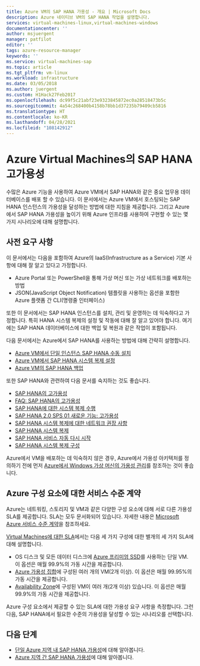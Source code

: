 ```yaml
---
title: Azure VM의 SAP HANA 가용성 - 개요 | Microsoft Docs
description: Azure 네이티브 VM의 SAP HANA 작업을 설명합니다.
services: virtual-machines-linux,virtual-machines-windows
documentationcenter: ''
author: msjuergent
manager: patfilot
editor: ''
tags: azure-resource-manager
keywords: ''
ms.service: virtual-machines-sap
ms.topic: article
ms.tgt_pltfrm: vm-linux
ms.workload: infrastructure
ms.date: 03/05/2018
ms.author: juergent
ms.custom: H1Hack27Feb2017
ms.openlocfilehash: dc99f5c21abf23e9323845872ec0a28518473b5c
ms.sourcegitcommit: 4a54c268400b4158b78bb1d37235b79409cb5816
ms.translationtype: HT
ms.contentlocale: ko-KR
ms.lasthandoff: 04/28/2021
ms.locfileid: "108142912"
---
```

# <a name="sap-hana-high-availability-for-azure-virtual-machines"></a>Azure Virtual Machines의 SAP HANA 고가용성

수많은 Azure 기능을 사용하여 Azure VM에서 SAP HANA와 같은 중요 업무용 데이터베이스를 배포 할 수 있습니다. 이 문서에서는 Azure VM에서 호스팅되는 SAP HANA 인스턴스의 가용성을 달성하는 방법에 대한 지침을 제공합니다. 그리고 Azure에서 SAP HANA 가용성을 높이기 위해 Azure 인프라를 사용하여 구현할 수 있는 몇 가지 시나리오에 대해 설명합니다. 

## <a name="prerequisites"></a>사전 요구 사항

이 문서에서는 다음을 포함하여 Azure의 IaaS(Infrastructure as a Service) 기본 사항에 대해 잘 알고 있다고 가정합니다. 

- Azure Portal 또는 PowerShell을 통해 가상 머신 또는 가상 네트워크를 배포하는 방법
- JSON(JavaScript Object Notification) 템플릿을 사용하는 옵션을 포함한 Azure 플랫폼 간 CLI(명령줄 인터페이스)

또한 이 문서에서는 SAP HANA 인스턴스를 설치, 관리 및 운영하는 데 익숙하다고 가정합니다. 특히 HANA 시스템 복제의 설정 및 작동에 대해 잘 알고 있어야 합니다. 여기에는 SAP HANA 데이터베이스에 대한 백업 및 복원과 같은 작업이 포함됩니다.

다음 문서에서는 Azure에서 SAP HANA를 사용하는 방법에 대해 간략히 설명합니다.

- [Azure VM에서 단일 인스턴스 SAP HANA 수동 설치](./hana-get-started.md)
- [Azure VM에서 SAP HANA 시스템 복제 설정](sap-hana-high-availability.md)
- [Azure VM의 SAP HANA 백업](../../../backup/sap-hana-db-about.md)

또한 SAP HANA와 관련하여 다음 문서를 숙지하는 것도 좋습니다.

- [SAP HANA의 고가용성](https://help.sap.com/viewer/6b94445c94ae495c83a19646e7c3fd56/2.0.02/en-US/6d252db7cdd044d19ad85b46e6c294a4.html)
- [FAQ: SAP HANA의 고가용성](https://archive.sap.com/documents/docs/DOC-66702)
- [SAP HANA에 대한 시스템 복제 수행](https://archive.sap.com/documents/docs/DOC-47702)
- [SAP HANA 2.0 SPS 01 새로운 기능: 고가용성](https://blogs.sap.com/2017/05/15/sap-hana-2.0-sps-01-whats-new-high-availability-by-the-sap-hana-academy/)
- [SAP HANA 시스템 복제에 대한 네트워크 권장 사항](https://www.sap.com/documents/2016/06/18079a1c-767c-0010-82c7-eda71af511fa.html)
- [SAP HANA 시스템 복제](https://help.sap.com/viewer/6b94445c94ae495c83a19646e7c3fd56/2.0.01/en-US/b74e16a9e09541749a745f41246a065e.html)
- [SAP HANA 서비스 자동 다시 시작](https://help.sap.com/viewer/6b94445c94ae495c83a19646e7c3fd56/2.0.01/en-US/cf10efba8bea4e81b1dc1907ecc652d3.html)
- [SAP HANA 시스템 복제 구성](https://help.sap.com/viewer/6b94445c94ae495c83a19646e7c3fd56/2.0.01/en-US/676844172c2442f0bf6c8b080db05ae7.html)

Azure에서 VM을 배포하는 데 익숙하지 않은 경우, Azure에서 가용성 아키텍처를 정의하기 전에 먼저 [Azure에서 Windows 가상 머신의 가용성 관리](../../availability.md)를 참조하는 것이 좋습니다.

## <a name="service-level-agreements-for-azure-components"></a>Azure 구성 요소에 대한 서비스 수준 계약

Azure는 네트워킹, 스토리지 및 VM과 같은 다양한 구성 요소에 대해 서로 다른 가용성 SLA를 제공합니다. SLA는 모두 문서화되어 있습니다. 자세한 내용은 [Microsoft Azure 서비스 수준 계약](https://azure.microsoft.com/support/legal/sla/)을 참조하세요. 

[Virtual Machines에 대한 SLA](https://azure.microsoft.com/support/legal/sla/virtual-machines/v1_8/)에서는 다음 세 가지 구성에 대한 별개의 세 가지 SLA에 대해 설명합니다.

- OS 디스크 및 모든 데이터 디스크에 [Azure 프리미엄 SSD](../../managed-disks-overview.md)를 사용하는 단일 VM. 이 옵션은 매월 99.9%의 가동 시간을 제공합니다.
- [Azure 가용성 집합](../../windows/tutorial-availability-sets.md)에 구성된 여러 개의 VM(2개 이상). 이 옵션은 매월 99.95%의 가동 시간을 제공합니다.
- [ Availability Zone](../../../availability-zones/az-overview.md)에 구성된 VM이 여러 개(2개 이상) 있습니다. 이 옵션은 매월 99.9%의 가동 시간을 제공합니다.

Azure 구성 요소에서 제공할 수 있는 SLA에 대한 가용성 요구 사항을 측정합니다. 그런 다음, SAP HANA에서 필요한 수준의 가용성을 달성할 수 있는 시나리오를 선택합니다.

## <a name="next-steps"></a>다음 단계

- [단일 Azure 지역 내 SAP HANA 가용성](./sap-hana-availability-one-region.md)에 대해 알아봅니다.
- [Azure 지역 간 SAP HANA 가용성](./sap-hana-availability-across-regions.md)에 대해 알아봅니다.